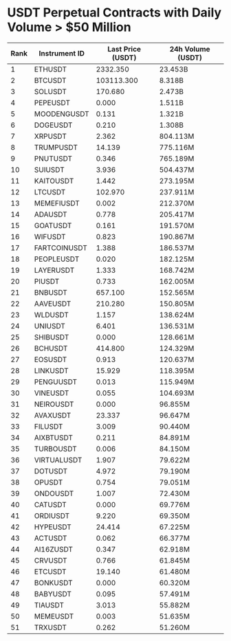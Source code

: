 # USDT Perpetual Contracts with Daily Volume > $50 Million

| Rank | Instrument ID | Last Price (USDT) | 24h Volume (USDT) |
|------|---------------|-------------------|-------------------|
| 1 | ETHUSDT | 2332.350 | 23.453B |
| 2 | BTCUSDT | 103113.300 | 8.318B |
| 3 | SOLUSDT | 170.680 | 2.473B |
| 4 | PEPEUSDT | 0.000 | 1.511B |
| 5 | MOODENGUSDT | 0.131 | 1.321B |
| 6 | DOGEUSDT | 0.210 | 1.308B |
| 7 | XRPUSDT | 2.362 | 804.113M |
| 8 | TRUMPUSDT | 14.139 | 775.116M |
| 9 | PNUTUSDT | 0.346 | 765.189M |
| 10 | SUIUSDT | 3.936 | 504.437M |
| 11 | KAITOUSDT | 1.442 | 273.195M |
| 12 | LTCUSDT | 102.970 | 237.911M |
| 13 | MEMEFIUSDT | 0.002 | 212.370M |
| 14 | ADAUSDT | 0.778 | 205.417M |
| 15 | GOATUSDT | 0.161 | 191.570M |
| 16 | WIFUSDT | 0.823 | 190.867M |
| 17 | FARTCOINUSDT | 1.388 | 186.537M |
| 18 | PEOPLEUSDT | 0.020 | 182.125M |
| 19 | LAYERUSDT | 1.333 | 168.742M |
| 20 | PIUSDT | 0.733 | 162.005M |
| 21 | BNBUSDT | 657.100 | 152.565M |
| 22 | AAVEUSDT | 210.280 | 150.805M |
| 23 | WLDUSDT | 1.157 | 138.624M |
| 24 | UNIUSDT | 6.401 | 136.531M |
| 25 | SHIBUSDT | 0.000 | 128.661M |
| 26 | BCHUSDT | 414.800 | 124.329M |
| 27 | EOSUSDT | 0.913 | 120.637M |
| 28 | LINKUSDT | 15.929 | 118.395M |
| 29 | PENGUUSDT | 0.013 | 115.949M |
| 30 | VINEUSDT | 0.055 | 104.693M |
| 31 | NEIROUSDT | 0.000 | 96.855M |
| 32 | AVAXUSDT | 23.337 | 96.647M |
| 33 | FILUSDT | 3.009 | 90.440M |
| 34 | AIXBTUSDT | 0.211 | 84.891M |
| 35 | TURBOUSDT | 0.006 | 84.150M |
| 36 | VIRTUALUSDT | 1.907 | 79.622M |
| 37 | DOTUSDT | 4.972 | 79.190M |
| 38 | OPUSDT | 0.754 | 79.051M |
| 39 | ONDOUSDT | 1.007 | 72.430M |
| 40 | CATUSDT | 0.000 | 69.776M |
| 41 | ORDIUSDT | 9.220 | 69.350M |
| 42 | HYPEUSDT | 24.414 | 67.225M |
| 43 | ACTUSDT | 0.062 | 66.377M |
| 44 | AI16ZUSDT | 0.347 | 62.918M |
| 45 | CRVUSDT | 0.766 | 61.845M |
| 46 | ETCUSDT | 19.140 | 61.480M |
| 47 | BONKUSDT | 0.000 | 60.320M |
| 48 | BABYUSDT | 0.095 | 57.491M |
| 49 | TIAUSDT | 3.013 | 55.882M |
| 50 | MEMEUSDT | 0.003 | 51.635M |
| 51 | TRXUSDT | 0.262 | 51.260M |

